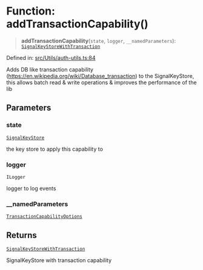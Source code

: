 # Function: addTransactionCapability()

> **addTransactionCapability**(`state`, `logger`, `__namedParameters`): [`SignalKeyStoreWithTransaction`](../type-aliases/SignalKeyStoreWithTransaction.md)

Defined in: [src/Utils/auth-utils.ts:84](https://github.com/Fokusdotid/Baileys/blob/4c54e9ae0a9f37422d51e97c3454891bf06f36e1/src/Utils/auth-utils.ts#L84)

Adds DB like transaction capability (https://en.wikipedia.org/wiki/Database_transaction) to the SignalKeyStore,
this allows batch read & write operations & improves the performance of the lib

## Parameters

### state

[`SignalKeyStore`](../type-aliases/SignalKeyStore.md)

the key store to apply this capability to

### logger

`ILogger`

logger to log events

### \_\_namedParameters

[`TransactionCapabilityOptions`](../type-aliases/TransactionCapabilityOptions.md)

## Returns

[`SignalKeyStoreWithTransaction`](../type-aliases/SignalKeyStoreWithTransaction.md)

SignalKeyStore with transaction capability
